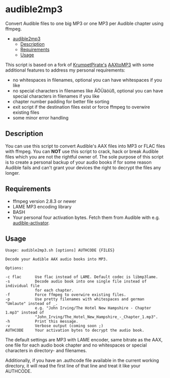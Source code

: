 # audible2mp3
Convert Audible files to one big MP3 or one MP3 per Audible chapter using ffmpeg.

<!-- TOC -->

- [audible2mp3](#audible2mp3)
    - [Description](#description)
    - [Requirements](#requirements)
    - [Usage](#usage)

<!-- /TOC -->

This script is based on a fork of [KrumpetPirate's](https://github.com/KrumpetPirate) [AAXtoMP3](https://github.com/KrumpetPirate/AAXtoMP3) with some additional features to address my personal requirements:

* no whitespaces in filenames, optional you can have whitespaces if you like
* no special characters in filenames like ÄÖÜäöüß, optional you can have special characters in filenames if you like
* chapter number padding for better file sorting
* exit script if the destination files exist or force ffmpeg to overwire existing files
* some minor error handling

## Description

You can use this script to convert Audible's AAX files into MP3 or FLAC files with ffmpeg. You
can **NOT** use this script to crack, hack or break Audible files which you are not the rightful
owner of. The sole purpose of this script is to create a personal backup of your audio books if 
for some reason Audible fails and can't grant your devices the right to decrypt the files any longer.

## Requirements

* ffmpeg version 2.8.3 or newer
* LAME MP3 encoding library
* BASH
* Your personal four activation bytes. Fetch them from Audible with e.g. [audible-activator](https://github.com/inAudible-NG/audible-activator).

## Usage

```
Usage: audible2mp3.sh [options] AUTHCODE {FILES}

Decode your Audible AAX audio books into MP3.

Options:

-c flac      Use flac instead of LAME. Default codec is libmp3lame.
-s           Decode audio book into one single file instead of individual file
             for each chapter.
-f           Force ffmpeg to overwire existing files.
-p           Use pretty filenames with whitespaces and german "Umlaute" instead of _.
             e.g. "John Irving/The Hotel New Hampshire - Chapter 1.mp3" instead of
             "John_Irving/The_Hotel_New_Hampshire_-_Chapter_1.mp3".
-h           Print this message.
-v           Verbose output (coming soon ;)
AUTHCODE     Your activation bytes to decrypt the audio book.
```

The default settings are MP3 with LAME encoder, same bitrate as the AAX, one file for each audio book chapter and no whitespaces or special characters in directory- and filenames.

Additionally, if you have an .authcode file available in the current working directory, it will read the first line of that line and treat it like your AUTHCODE.
